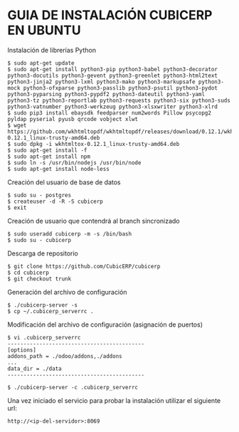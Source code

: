 GUIA DE INSTALACIÓN CUBICERP EN UBUNTU
======================================

Instalación de librerías Python

    $ sudo apt-get update
    $ sudo apt-get install python3-pip python3-babel python3-decorator python3-docutils python3-gevent python3-greenlet python3-html2text python3-jinja2 python3-lxml python3-mako python3-markupsafe python3-mock python3-ofxparse python3-passlib python3-psutil python3-pydot python3-pyparsing python3-pypdf2 python3-dateutil python3-yaml python3-tz python3-reportlab python3-requests python3-six python3-suds python3-vatnumber python3-werkzeug python3-xlsxwriter python3-xlrd
    $ sudo pip3 install ebaysdk feedparser num2words Pillow psycopg2 pyldap pyserial pyusb qrcode vobject xlwt  
    $ wget https://github.com/wkhtmltopdf/wkhtmltopdf/releases/download/0.12.1/wkhtmltox-0.12.1_linux-trusty-amd64.deb
    $ sudo dpkg -i wkhtmltox-0.12.1_linux-trusty-amd64.deb
    $ sudo apt-get install -f
    $ sudo apt-get install npm
    $ sudo ln -s /usr/bin/nodejs /usr/bin/node
    $ sudo apt-get install node-less

Creación del usuario de base de datos

    $ sudo su - postgres
    $ createuser -d -R -S cubicerp
    $ exit

Creación de usuario que contendrá al branch sincronizado

    $ sudo useradd cubicerp -m -s /bin/bash
    $ sudo su - cubicerp
    
Descarga de repositorio
    
    $ git clone https://github.com/CubicERP/cubicerp
    $ cd cubicerp
    $ git checkout trunk
    
Generación del archivo de configuración

    $ ./cubicerp-server -s
    $ cp ~/.cubicerp_serverrc .


Modificación del archivo de configuración (asignación de puertos)

    $ vi .cubicerp_serverrc
    -------------------------------------------
    [options]
    addons_path = ./odoo/addons,./addons
    ...
    data_dir = ./data
    -------------------------------------------

    $ ./cubicerp-server -c .cubicerp_serverrc 

Una vez iniciado el servicio para probar la instalación utilizar el siguiente url:

    http://<ip-del-servidor>:8069
